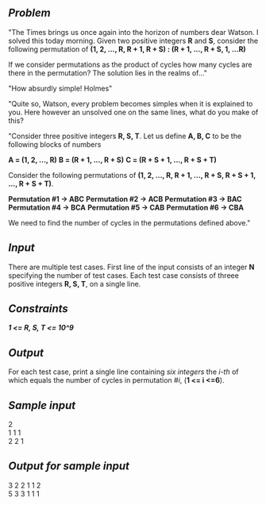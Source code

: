## _Problem_

"The Times brings us once again into the horizon of numbers dear Watson.  I solved this today morning.  Given two positive integers **R** and **S**, consider the following permutation of **(1, 2, ..., R, R + 1, R + S) : (R + 1, ..., R + S, 1, ...R)**

If we consider permutations as the product of cycles how many cycles are there in the permutation?  The solution lies in the realms of..."

"How absurdly simple!  Holmes"

"Quite so, Watson, every problem becomes simples when it is explained to you.  Here however an unsolved one on the same lines, what do you make of this?

"Consider three positive integers **R, S, T**.  Let us define **A, B, C** to be the following blocks of numbers

   **A = (1, 2, ..., R)**
   **B = (R + 1, ..., R + S)**
   **C = (R + S + 1, ..., R + S + T)**

Consider the following permutations of **(1, 2, ..., R, R + 1, ..., R + S, R + S + 1, ..., R + S + T)**.

   **Permutation #1 -> ABC**
   **Permutation #2 -> ACB**
   **Permutation #3 -> BAC**
   **Permutation #4 -> BCA**
   **Permutation #5 -> CAB**
   **Permutation #6 -> CBA**

We need to find the number of cycles in the permutations defined above."
	
## _Input_

There are multiple test cases.  First line of the input consists of an integer **N** specifying the number of test cases.  Each test case consists of threee positive integers **R, S, T**, on a single line.

## _Constraints_

***1 <= R, S, T <= 10^9***

## _Output_

For each test case, print a single line containing _six integers_ the _i-th_ of which equals the number of cycles in permutation #_i_, (**1 <= i <=6**).

## _Sample input_

2  
1 1 1  
2 2 1  

## _Output for sample input_

3 2 2 1 1 2  
5 3 3 1 1 1  

